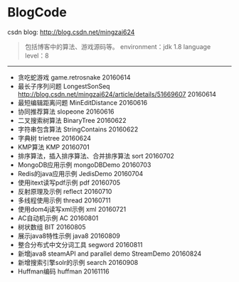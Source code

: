 # BlogCode
csdn blog: http://blog.csdn.net/mingzai624

>包括博客中的算法、游戏源码等。
environment：jdk 1.8 language level：8

---

- 贪吃蛇游戏 game.retrosnake 20160614
- 最长子序列问题 LongestSonSeq http://blog.csdn.net/mingzai624/article/details/51669607  20160614 
- 最短编辑距离问题 MinEditDistance 20160616
- 协同推荐算法 slopeone 20160616
- 二叉搜索树算法 BinaryTree 20160622
- 字符串包含算法 StringContains 20160622
- 字典树 trietree 20160624
- KMP算法 KMP 20160701
- 排序算法，插入排序算法、合并排序算法 sort 20160702
- MongoDB应用示例 mongoDBDemo 20160703
- Redis的java应用示例 JedisDemo 20160704
- 使用itext读写pdf示例 pdf 20160705
- 反射原理及示例 reflect 20160710
- 多线程使用示例 thread 20160711
- 使用dom4j读写xml示例 xml 20160721
- AC自动机示例 AC 20160801
- 树状数组 BIT 20160805
- 展示java8特性示例 java8 20160809
- 整合分布式中文分词工具 segword 20160811
- 新增java8 steamAPI and parallel demo StreamDemo 20160824
- 新增搜索引擎solr的示例 search 20160908
- Huffman编码 huffman 20161116
